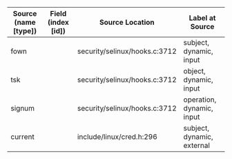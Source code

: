 | Source (name [type]) | Field (index [id]) | Source Location               | Label at Source            |
|----------------------|--------------------|-------------------------------|----------------------------|
| fown                 |                    | security/selinux/hooks.c:3712 | subject, dynamic, input    |
| tsk                  |                    | security/selinux/hooks.c:3712 | object, dynamic, input     |
| signum               |                    | security/selinux/hooks.c:3712 | operation, dynamic, input  |
| current              |                    | include/linux/cred.h:296      | subject, dynamic, external |




